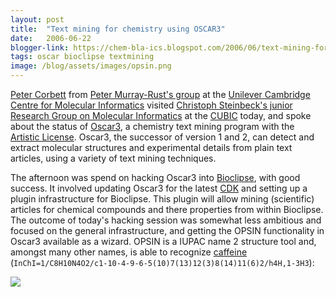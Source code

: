 ```yaml
---
layout: post
title:  "Text mining for chemistry using OSCAR3"
date:   2006-06-22
blogger-link: https://chem-bla-ics.blogspot.com/2006/06/text-mining-for-chemistry-using-oscar3.html
tags: oscar bioclipse textmining
image: /blog/assets/images/opsin.png
---
```


[Peter Corbett](http://wwmm.ch.cam.ac.uk/wikis/wwmm/index.php/User:ptc24) from [Peter Murray-Rust's group](http://wwmm.ch.cam.ac.uk/)
at the [Unilever Cambridge Centre for Molecular Informatics](http://www-ucc.ch.cam.ac.uk/) visited
[Christoph Steinbeck's junior Research Group on Molecular Informatics](http://almost.cubic.uni-koeln.de/jrg/) at the
[CUBIC](http://www.cubic.uni-koeln.de/) today, and spoke about the status of [Oscar3](http://sourceforge.net/projects/oscar3-chem),
a chemistry text mining program with the [Artistic License](http://www.opensource.org/licenses/artistic-license.php).
Oscar3, the successor of version 1 and 2, can detect and extract molecular structures and experimental details from plain text articles,
using a variety of text mining techniques.

The afternoon was spend on hacking Oscar3 into [Bioclipse](http://www.bioclipse.net/), with good success. It involved updating Oscar3
for the latest [CDK](http://cdk.sf.net/) and setting up a plugin infrastructure for Bioclipse. This plugin will allow mining
(scientific) articles for chemical compounds and there properties from within Bioclipse. The outcome of today's hacking session was
somewhat less ambitious and focused on the general infrastructure, and getting the OPSIN functionality in Oscar3 available as a wizard.
OPSIN is a IUPAC name 2 structure tool and, amongst many other names, is able to recognize [caffeine](http://pubchem.ncbi.nlm.nih.gov/summary/summary.cgi?cid=2519)
(`InChI=1/C8H10N4O2/c1-10-4-9-6-5(10)7(13)12(3)8(14)11(6)2/h4H,1-3H3`):

![](/blog/assets/images/opsin.png)
